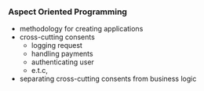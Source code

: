 ### **Aspect Oriented Programming**
* methodology for creating applications
* cross-cutting consents
    - logging request
    - handling payments
    - authenticating user
    - e.t.c,
* separating cross-cutting consents from business logic